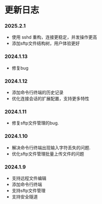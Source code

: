 #  更新日志
### 2025.2.1

* 使用 sshd 重构，连接更稳定，并发操作更高
* 添加sftp文件结构树，用户体验更好

### 2024.1.13

* 修复bug

### 2024.1.12

* 添加命令行终端的历史记录
* 优化连接会话的扩展配置，支持更多特性

### 2024.1.11

* 修复sftp文件管理的bug.

### 2024.1.10

* 解决命令行终端出现输入字符丢失的问题.
* 优化sftp文件管理批量上传文件的问题

### 2024.1.9

* 支持远程文件编辑
* 添加命令行终端
* 支持sftp文件管理
* 支持安全隧道